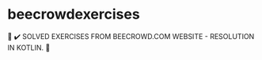 # beecrowdexercises

:beginner: :heavy_check_mark:   SOLVED EXERCISES FROM BEECROWD.COM WEBSITE - RESOLUTION IN KOTLIN. :fallen_leaf:
	
